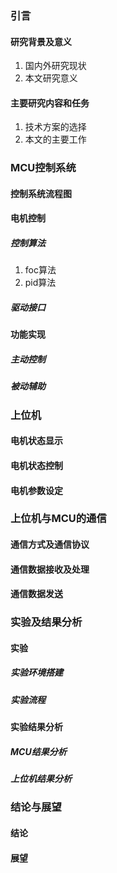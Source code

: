 ### 引言
#### 研究背景及意义
1. 国内外研究现状
2. 本文研究意义
#### 主要研究内容和任务
1. 技术方案的选择
2. 本文的主要工作
### MCU控制系统
#### 控制系统流程图
#### 电机控制
##### 控制算法
1. foc算法
2. pid算法
##### 驱动接口
#### 功能实现
##### 主动控制
##### 被动辅助
### 上位机
#### 电机状态显示
#### 电机状态控制
#### 电机参数设定
### 上位机与MCU的通信
#### 通信方式及通信协议
#### 通信数据接收及处理
#### 通信数据发送
### 实验及结果分析
#### 实验
##### 实验环境搭建
##### 实验流程
#### 实验结果分析
##### MCU结果分析
##### 上位机结果分析
### 结论与展望
#### 结论
#### 展望
